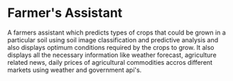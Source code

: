 # Farmer's Assistant

A farmers assistant which predicts types of crops that could be grown in a particular soil using soil image classification and predictive analysis and also displays optimum conditions required by the crops to grow. 
It also displays all the necessary information like weather forecast, agriculture related news, daily prices of agricultural commodities accros different markets using weather and government api's. 

